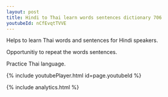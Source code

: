 ```yaml
---
layout: post
title: Hindi to Thai learn words sentences dictionary 706 
youtubeId: nCfEvqtTVVE
---
```

 
 
Helps to learn Thai words and sentences for Hindi speakers.

Opportunitiy to repeat the words sentences. 

Practice Thai language. 
 
{% include youtubePlayer.html id=page.youtubeId %}
 
 
{% include analytics.html %}